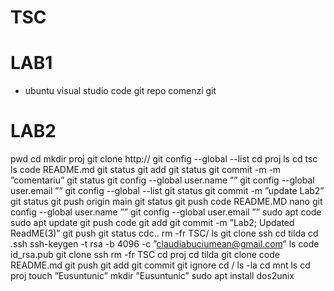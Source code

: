 # TSC
# LAB1
- ubuntu visual studio code git repo comenzi git

# LAB2
pwd
cd
mkdir proj
git clone http://
git config --global --list
cd proj
ls
cd tsc
ls
code README.md
git status
git add
git status
git commit -m -m ”comentariu”
git status
git config --global user.name ””
git config --global user.email ””
git config --global --list
git status
git commit -m ”update Lab2”
git status
git push origin main
git status
git push
code README.MD
nano 
git config --global user.name ””
git config --global user.email ””
sudo apt code
sudo apt update
git push
code
git add
git commit -m ”Lab2; Updated ReadME(3)”
git push
git status
cdc..
rm -fr TSC/
ls
git clone ssh 
cd tilda
cd .ssh
ssh-keygen -t rsa -b 4096 -c ”claudiabuciumean@gmail.com”
ls
code id_rsa.pub
git clone ssh
rm -fr TSC
cd proj
cd tilda
git clone 
code README.md
git push
git add 
git commit
git ignore
cd /
ls -la
cd mnt
ls
cd proj
touch ”Eusuntunic”
mkdir ”Eusuntunic”
sudo apt install dos2unix
